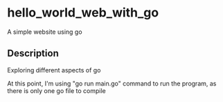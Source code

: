# hello_world_web_with_go

A simple website using go

## Description

Exploring different aspects of go

At this point, I'm using "go run main.go" command to run the program, as there is only one go file to compile